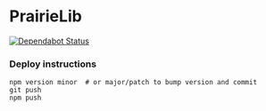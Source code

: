 
# PrairieLib

[![Dependabot Status](https://api.dependabot.com/badges/status?host=github&repo=PrairieLearn/PrairieLib)](https://dependabot.com)


### Deploy instructions

```
npm version minor  # or major/patch to bump version and commit
git push
npm push
```